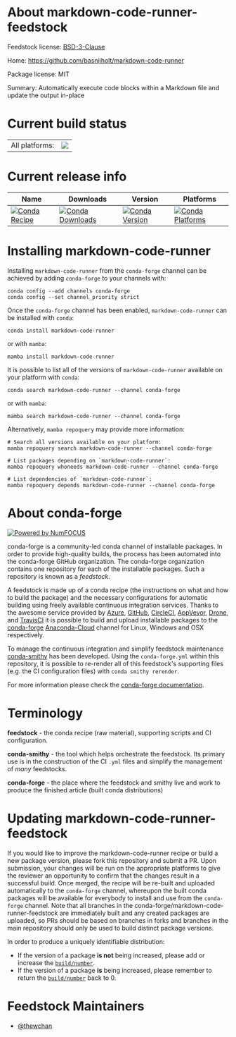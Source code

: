 About markdown-code-runner-feedstock
====================================

Feedstock license: [BSD-3-Clause](https://github.com/conda-forge/markdown-code-runner-feedstock/blob/main/LICENSE.txt)

Home: https://github.com/basnijholt/markdown-code-runner

Package license: MIT

Summary: Automatically execute code blocks within a Markdown file and update the output in-place

Current build status
====================


<table><tr><td>All platforms:</td>
    <td>
      <a href="https://dev.azure.com/conda-forge/feedstock-builds/_build/latest?definitionId=20104&branchName=main">
        <img src="https://dev.azure.com/conda-forge/feedstock-builds/_apis/build/status/markdown-code-runner-feedstock?branchName=main">
      </a>
    </td>
  </tr>
</table>

Current release info
====================

| Name | Downloads | Version | Platforms |
| --- | --- | --- | --- |
| [![Conda Recipe](https://img.shields.io/badge/recipe-markdown--code--runner-green.svg)](https://anaconda.org/conda-forge/markdown-code-runner) | [![Conda Downloads](https://img.shields.io/conda/dn/conda-forge/markdown-code-runner.svg)](https://anaconda.org/conda-forge/markdown-code-runner) | [![Conda Version](https://img.shields.io/conda/vn/conda-forge/markdown-code-runner.svg)](https://anaconda.org/conda-forge/markdown-code-runner) | [![Conda Platforms](https://img.shields.io/conda/pn/conda-forge/markdown-code-runner.svg)](https://anaconda.org/conda-forge/markdown-code-runner) |

Installing markdown-code-runner
===============================

Installing `markdown-code-runner` from the `conda-forge` channel can be achieved by adding `conda-forge` to your channels with:

```
conda config --add channels conda-forge
conda config --set channel_priority strict
```

Once the `conda-forge` channel has been enabled, `markdown-code-runner` can be installed with `conda`:

```
conda install markdown-code-runner
```

or with `mamba`:

```
mamba install markdown-code-runner
```

It is possible to list all of the versions of `markdown-code-runner` available on your platform with `conda`:

```
conda search markdown-code-runner --channel conda-forge
```

or with `mamba`:

```
mamba search markdown-code-runner --channel conda-forge
```

Alternatively, `mamba repoquery` may provide more information:

```
# Search all versions available on your platform:
mamba repoquery search markdown-code-runner --channel conda-forge

# List packages depending on `markdown-code-runner`:
mamba repoquery whoneeds markdown-code-runner --channel conda-forge

# List dependencies of `markdown-code-runner`:
mamba repoquery depends markdown-code-runner --channel conda-forge
```


About conda-forge
=================

[![Powered by
NumFOCUS](https://img.shields.io/badge/powered%20by-NumFOCUS-orange.svg?style=flat&colorA=E1523D&colorB=007D8A)](https://numfocus.org)

conda-forge is a community-led conda channel of installable packages.
In order to provide high-quality builds, the process has been automated into the
conda-forge GitHub organization. The conda-forge organization contains one repository
for each of the installable packages. Such a repository is known as a *feedstock*.

A feedstock is made up of a conda recipe (the instructions on what and how to build
the package) and the necessary configurations for automatic building using freely
available continuous integration services. Thanks to the awesome service provided by
[Azure](https://azure.microsoft.com/en-us/services/devops/), [GitHub](https://github.com/),
[CircleCI](https://circleci.com/), [AppVeyor](https://www.appveyor.com/),
[Drone](https://cloud.drone.io/welcome), and [TravisCI](https://travis-ci.com/)
it is possible to build and upload installable packages to the
[conda-forge](https://anaconda.org/conda-forge) [Anaconda-Cloud](https://anaconda.org/)
channel for Linux, Windows and OSX respectively.

To manage the continuous integration and simplify feedstock maintenance
[conda-smithy](https://github.com/conda-forge/conda-smithy) has been developed.
Using the ``conda-forge.yml`` within this repository, it is possible to re-render all of
this feedstock's supporting files (e.g. the CI configuration files) with ``conda smithy rerender``.

For more information please check the [conda-forge documentation](https://conda-forge.org/docs/).

Terminology
===========

**feedstock** - the conda recipe (raw material), supporting scripts and CI configuration.

**conda-smithy** - the tool which helps orchestrate the feedstock.
                   Its primary use is in the construction of the CI ``.yml`` files
                   and simplify the management of *many* feedstocks.

**conda-forge** - the place where the feedstock and smithy live and work to
                  produce the finished article (built conda distributions)


Updating markdown-code-runner-feedstock
=======================================

If you would like to improve the markdown-code-runner recipe or build a new
package version, please fork this repository and submit a PR. Upon submission,
your changes will be run on the appropriate platforms to give the reviewer an
opportunity to confirm that the changes result in a successful build. Once
merged, the recipe will be re-built and uploaded automatically to the
`conda-forge` channel, whereupon the built conda packages will be available for
everybody to install and use from the `conda-forge` channel.
Note that all branches in the conda-forge/markdown-code-runner-feedstock are
immediately built and any created packages are uploaded, so PRs should be based
on branches in forks and branches in the main repository should only be used to
build distinct package versions.

In order to produce a uniquely identifiable distribution:
 * If the version of a package **is not** being increased, please add or increase
   the [``build/number``](https://docs.conda.io/projects/conda-build/en/latest/resources/define-metadata.html#build-number-and-string).
 * If the version of a package **is** being increased, please remember to return
   the [``build/number``](https://docs.conda.io/projects/conda-build/en/latest/resources/define-metadata.html#build-number-and-string)
   back to 0.

Feedstock Maintainers
=====================

* [@thewchan](https://github.com/thewchan/)

